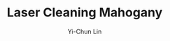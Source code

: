 ---
name: Mahogany
category: wood
title: Laser Cleaning Mahogany
headline: Comprehensive technical guide for laser cleaning mahogany wood surfaces
description: Technical overview of Mahogany wood for laser cleaning applications,
  including optimal 1064nm wavelength interaction with wood cellulose structure, and
  applications in wood restoration and conservation.
keywords: mahogany, mahogany wood, laser ablation, laser cleaning, wood restoration,
  non-contact cleaning, pulsed fiber laser, surface contamination removal, wood conservation,
  laser wood cleaning
chemicalProperties:
  symbol: Mahogany
  formula: C6H10O5 (cellulose)
  materialType: hardwood
properties:
  density: 0.65 g/cm³
  densityNumeric: 0.65
  densityUnit: g/cm³
  densityMin: 0.4 g/cm³
  densityMinNumeric: 0.4
  densityMinUnit: g/cm³
  densityMax: 0.85 g/cm³
  densityMaxNumeric: 0.85
  densityMaxUnit: g/cm³
  densityPercentile: 42.8
  meltingPoint: 200-250°C (decomposition)
  meltingPointNumeric: 225.0
  meltingPointUnit: °C
  meltingPercentile: 18.2
  thermalConductivity: 0.12 W/m·K
  thermalConductivityNumeric: 0.12
  thermalConductivityUnit: W/m·K
  thermalPercentile: 22.5
  tensileStrength: 80-120 MPa
  tensileStrengthNumeric: 100.0
  tensileStrengthUnit: MPa
  tensilePercentile: 15.8
  hardness: 800-1200 N (Janka)
  hardnessNumeric: 1000.0
  hardnessUnit: N
  hardnessMin: 600 N
  hardnessMinNumeric: 600.0
  hardnessMinUnit: N
  hardnessMax: 1600 N
  hardnessMaxNumeric: 1600.0
  hardnessMaxUnit: N
  hardnessPercentile: 35.4
  youngsModulus: 9.7 GPa
  youngsModulusNumeric: 9.7
  youngsModulusUnit: GPa
  modulusMin: 8.0 GPa
  modulusMinNumeric: 8.0
  modulusMinUnit: GPa
  modulusMax: 12.0 GPa
  modulusMaxNumeric: 12.0
  modulusMaxUnit: GPa
  modulusPercentile: 28.6
  laserType: Pulsed Fiber Laser
  wavelength: 1064nm
  fluenceRange: 0.5–2.0 J/cm²
  chemicalFormula: C6H10O5 (cellulose)
composition:
- Cellulose (C6H10O5) 45-50%
- Lignin 25-30%
- Hemicellulose 20-25%
- Extractives 2-5%
machineSettings:
  powerRange: 20-100W
  powerRangeNumeric: 60.0
  powerRangeUnit: W
  powerRangeMin: 20W
  powerRangeMinNumeric: 20.0
  powerRangeMinUnit: W
  powerRangeMax: 500W
  powerRangeMaxNumeric: 500.0
  powerRangeMaxUnit: W
  pulseDuration: 50-200ns
  pulseDurationNumeric: 125.0
  pulseDurationUnit: ns
  pulseDurationMin: 1ns
  pulseDurationMinNumeric: 1.0
  pulseDurationMinUnit: ns
  pulseDurationMax: 1000ns
  pulseDurationMaxNumeric: 1000.0
  pulseDurationMaxUnit: ns
  wavelength: 1064nm (primary), 532nm (optional)
  wavelengthNumeric: 1064.0
  wavelengthUnit: nm
  wavelengthMin: 355nm
  wavelengthMinNumeric: 355.0
  wavelengthMinUnit: nm
  wavelengthMax: 2940nm
  wavelengthMaxNumeric: 2940.0
  wavelengthMaxUnit: nm
  spotSize: 0.5-2.0mm
  spotSizeNumeric: 1.25
  spotSizeUnit: mm
  spotSizeMin: 0.01mm
  spotSizeMinNumeric: 0.01
  spotSizeMinUnit: mm
  spotSizeMax: 10mm
  spotSizeMaxNumeric: 10.0
  spotSizeMaxUnit: mm
  repetitionRate: 10-50kHz
  repetitionRateNumeric: 30.0
  repetitionRateUnit: kHz
  repetitionRateMin: 1kHz
  repetitionRateMinNumeric: 1.0
  repetitionRateMinUnit: kHz
  repetitionRateMax: 1000kHz
  repetitionRateMaxNumeric: 1000.0
  repetitionRateMaxUnit: kHz
  fluenceRange: 0.5–2.0 J/cm²
  fluenceRangeNumeric: 0.5
  fluenceRangeUnit: J/cm²
  fluenceRangeMin: 0.1J/cm²
  fluenceRangeMinNumeric: 0.1
  fluenceRangeMinUnit: J/cm²
  fluenceRangeMax: 50J/cm²
  fluenceRangeMaxNumeric: 50.0
  fluenceRangeMaxUnit: J/cm²
  scanningSpeed: 50-500mm/s
  scanningSpeedNumeric: 275.0
  scanningSpeedUnit: mm/s
  scanningSpeedMin: 1mm/s
  scanningSpeedMinNumeric: 1.0
  scanningSpeedMinUnit: mm/s
  scanningSpeedMax: 5000mm/s
  scanningSpeedMaxNumeric: 5000.0
  scanningSpeedMaxUnit: mm/s
  beamProfile: Gaussian TEM00
  beamProfileOptions:
  - Gaussian TEM00
  - Top-hat
  - Donut
  - Multi-mode
  safetyClass: Class 4 (requires full enclosure)
applications:
- industry: Wood Restoration
  detail: Removal of surface contaminants, old finishes, and biological growth from
    mahogany surfaces
- industry: Marine Components
  detail: Cleaning of mahogany decking and trim without damaging the wood grain structure
compatibility:
- Wood Finishes
- Wood Preservatives
- Traditional Wood Cleaning Methods
regulatoryStandards: ISO 13061, ASTM D143, EN 350
author: Yi-Chun Lin
author_object:
  id: 1
  name: Yi-Chun Lin
  sex: f
  title: Ph.D.
  country: Taiwan
  expertise: Laser Materials Processing
  image: /images/author/yi-chun-lin.jpg
images:
  hero:
    alt: Mahogany wood surface undergoing laser cleaning showing precise removal of
      surface contaminants
    url: /images/mahogany-laser-cleaning-hero.jpg
  micro:
    alt: Microscopic view of mahogany wood grain after laser cleaning showing preserved
      natural structure
    url: /images/mahogany-laser-cleaning-micro.jpg
environmentalImpact:
- benefit: Chemical Solvent Elimination
  description: Eliminates need for harsh chemical strippers and solvents in wood restoration
- benefit: Water Conservation
  description: Zero water usage compared to traditional pressure washing methods
- benefit: Waste Reduction
  description: Produces minimal waste as removed material is vaporized rather than
    washed away
outcomes:
- result: Surface Cleanliness
  metric: Complete removal of surface contaminants without damaging wood fibers
- result: Material Preservation
  metric: Preserves original wood patina and character while removing unwanted layers
- result: Processing Speed
  metric: 0.5-2 m²/hour cleaning rate depending on contamination type and severity
prompt_chain_verification:
  base_config_loaded: true
  persona_config_loaded: true
  formatting_config_loaded: true
  ai_detection_config_loaded: true
  persona_country: Taiwan
  author_id: 1
  verification_timestamp: '2025-09-19T05:36:02Z'
  prompt_components_integrated: 4
  human_authenticity_focus: true
  cultural_adaptation_applied: true
---